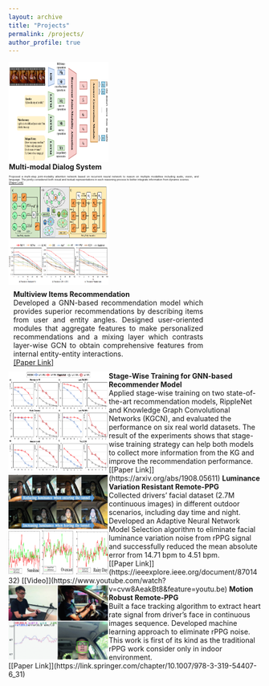 ```yaml
---
layout: archive
title: "Projects"
permalink: /projects/
author_profile: true
---
```


<div style="float:left">
<img src="/images/AAAI_DSTC.png" align="left" width="200px" height="200px" >
</div>
<div style="margin:1px; float:left; width:75%; text-align:justify">
<b>Multi-modal Dialog System</b></div>
<div style="margin:1px; float:left; width:75%; text-align:justify; font-size:5px">
<br>Proposed a multi-step joint-modality attention network based on recurrent neural network to reason on multiple modalities including audio, vision, and language. The jointly considered both visual and textual representations in each reasoning process to better integrate information from dynamic scenes.
<br>
<a href="https://arxiv.org/abs/2001.06206">[Paper Link]</a>
</div>
<div style="clear:both"></div>


<div style="float:left">
<img align="left" width="200px" height="200px" src="/images/SIGIR.png">
</div>
<div style="margin:10px;float:left;width:75%;text-align:justify">
<b>Multiview Items Recommendation</b>
<br>Developed a GNN-based recommendation model which provides superior recommendations by describing items from user and entity angles. Designed user-oriented modules that aggregate features to make personalized recommendations and a mixing layer which contrasts layer-wise GCN to obtain comprehensive features from internal entity-entity interactions. 
<br>
<a href="https://arxiv.org/abs/2005.12516">[Paper Link]</a>
</div>
<div style="clear:both"></div>

 
<img align="left" width="200" height="200" src="/images/SW.png">
<b>Stage-Wise Training for GNN-based Recommender Model</b>
<br>Applied stage-wise training on two state-of-the-art recommendation models, RippleNet and Knowledge Graph Convolutional Networks (KGCN), and evaluated the performance on six real world datasets. The result of the experiments shows that stage-wise training strategy can help both models to collect more information from the KG and improve the recommendation performance. 
<br>[[Paper Link]](https://arxiv.org/abs/1908.05611)

 
<img align="left" width="200" height="200" src="/images/ACCESS.png">
<b>Luminance Variation Resistant Remote-PPG</b>
<br>Collected drivers’ facial dataset (2.7M continuous images) in different outdoor scenarios, including day time and night. Developed an Adaptive Neural Network Model Selection algorithm to eliminate facial luminance variation noise from rPPG signal and  successfully reduced the mean absolute error from 14.71 bpm to 4.51 bpm.
<br>[[Paper Link]](https://ieeexplore.ieee.org/document/8701432) [[Video]](https://www.youtube.com/watch?v=cvw8AeakBt8&feature=youtu.be)


<img align="left" width="200" height="150" src="/images/ACCV.png">
<b>Motion Robust Remote-PPG </b>
<br>Built a face tracking algorithm to extract heart rate signal from driver’s face in continuous images sequence. Developed machine learning approach to eliminate rPPG noise. This work is first of its kind as the traditional rPPG work consider only in indoor environment.
<br>[[Paper Link]](https://link.springer.com/chapter/10.1007/978-3-319-54407-6_31)

